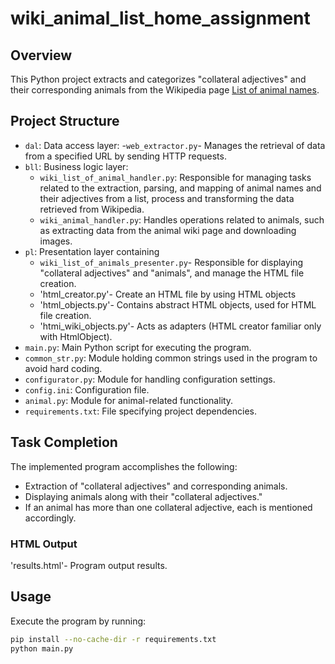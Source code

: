 # wiki_animal_list_home_assignment

## Overview

This Python project extracts and categorizes "collateral adjectives" and their corresponding animals from the Wikipedia page [List of animal names](https://en.wikipedia.org/wiki/List_of_animal_names).

## Project Structure

- `dal`: Data access layer:
  -`web_extractor.py`- Manages the retrieval of data from a specified URL by sending HTTP requests.
- `bll`: Business logic layer:
   - `wiki_list_of_animal_handler.py`: Responsible for managing tasks related to the extraction, parsing, and mapping of animal names and their adjectives from a list, process and transforming the data retrieved from Wikipedia.
   - `wiki_animal_handler.py`: Handles operations related to animals, such as extracting data from the animal wiki page and downloading images.
- `pl`: Presentation layer containing
  - `wiki_list_of_animals_presenter.py`- Responsible for displaying "collateral adjectives" and "animals", and manage the HTML file creation.
  - 'html_creator.py'- Create an HTML file by using HTML objects
  - 'html_objects.py'- Contains abstract HTML objects, used for HTML file creation.
  - 'htmi_wiki_objects.py'- Acts as adapters (HTML creator familiar only with HtmlObject).
- `main.py`: Main Python script for executing the program.
- `common_str.py`: Module holding common strings used in the program to avoid hard coding.
- `configurator.py`: Module for handling configuration settings.
- `config.ini`: Configuration file.
- `animal.py`: Module for animal-related functionality.
- `requirements.txt`: File specifying project dependencies.

## Task Completion

The implemented program accomplishes the following:

- Extraction of "collateral adjectives" and corresponding animals.
- Displaying animals along with their "collateral adjectives."
- If an animal has more than one collateral adjective, each is mentioned accordingly.

### HTML Output

'results.html'- Program output results.

## Usage

Execute the program by running:

```bash
pip install --no-cache-dir -r requirements.txt
python main.py
